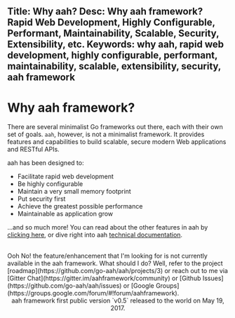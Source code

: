 Title: Why aah?
Desc: Why aah framework? Rapid Web Development, Highly Configurable, Performant, Maintainability, Scalable, Security, Extensibility, etc.
Keywords: why aah, rapid web development, highly configurable, performant, maintainability, scalable, extensibility, security, aah framework
---
# Why aah framework?

There are several minimalist Go frameworks out there, each with their own set of goals. `aah`, however, is not a minimalist framework. It provides features and capabilities to build scalable, secure modern Web applications and RESTful APIs.

aah has been designed to:

  * Facilitate rapid web development
  * Be highly configurable
  * Maintain a very small memory footprint
  * Put security first
  * Achieve the greatest possible performance
  * Maintainable as application grow

...and so much more! You can read about the other features in aah by [clicking here](/features.html), or dive right into aah [technical documentation]({{aah_docs_domain_url}}).

<br>
Ooh No! the feature/enhancement that I'm looking for is not currently available in the aah framework. What should I do? Well, refer to the project [roadmap](https://github.com/go-aah/aah/projects/3) or reach out to me via [Gitter Chat](https://gitter.im/aahframework/community) or [Github Issues](https://github.com/go-aah/aah/issues) or [Google Groups](https://groups.google.com/forum/#!forum/aahframework).

<br>
<center>aah framework first public version `v0.5` released to the world on May 19, 2017.</center>
